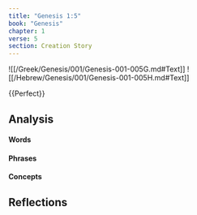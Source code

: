 ```yaml
---
title: "Genesis 1:5"
book: "Genesis"
chapter: 1
verse: 5
section: Creation Story
---
```

![[/Greek/Genesis/001/Genesis-001-005G.md#Text]]
![[/Hebrew/Genesis/001/Genesis-001-005H.md#Text]]

{{Perfect}}

## Analysis

#### Words

#### Phrases

#### Concepts

## Reflections
